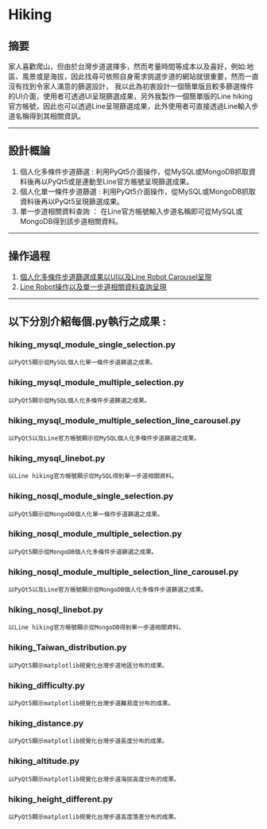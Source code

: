 # Hiking
## 摘要
家人喜歡爬山，但由於台灣步道選擇多，然而考量時間等成本以及喜好，例如:地區、風景或是海拔，因此找尋可依照自身需求挑選步道的網站就很重要，然而一直沒有找到令家人滿意的篩選設計，
我以此為初衷設計一個簡單版且較多篩選條件的UI介面，使用者可透過UI呈現篩選成果，另外我製作一個簡單版的Line hiking官方帳號，因此也可以透過Line呈現篩選成果，此外使用者可直接透過Line輸入步道名稱得到其相關資訊。

------------------------------------------------------------------------------------------------
## 設計概論
1. 個人化多條件步道篩選 : 利用PyQt5介面操作，從MySQL或MongoDB抓取資料後再以PyQt5或是連動至Line官方帳號呈現篩選成果。
2. 個人化單一條件步道篩選 : 利用PyQt5介面操作，從MySQL或MongoDB抓取資料後再以PyQt5呈現篩選成果。
3. 單一步道相關資料查詢 ： 在Line官方帳號輸入步道名稱即可從MySQL或MongoDB得到該步道相關資料。
------------------------------------------------------------------------------------------------
## 操作過程
1. [個人化多條件步道篩選成果以UI以及Line Robot Carousel呈現](https://drive.google.com/file/d/1fwROjA5lBsJZixbq7EL2_7eL_L1rZ7RU/view?usp=sharing)<br/>
2. [Line Robot操作以及單一步道相關資料查詢呈現](https://drive.google.com/file/d/1MKC3TED8MGNyuqs4PUsCW-xpmhLrsjJm/view?usp=sharing)

------------------------------------------------------------------------------------------------
## 以下分別介紹每個.py執行之成果 :
### hiking_mysql_module_single_selection.py
`以PyQt5顯示從MySQL個人化單一條件步道篩選之成果。`
### hiking_mysql_module_multiple_selection.py
`以PyQt5顯示從MySQL個人化多條件步道篩選之成果。`
### hiking_mysql_module_multiple_selection_line_carousel.py
`以PyQt5以及Line官方帳號顯示從MySQL個人化多條件步道篩選之成果。`
### hiking_mysql_linebot.py
`以Line hiking官方帳號顯示從MySQL得到單一步道相關資料。`
### hiking_nosql_module_single_selection.py
`以PyQt5顯示從MongoDB個人化單一條件步道篩選之成果。`
### hiking_nosql_module_multiple_selection.py
`以PyQt5顯示從MongoDB個人化多條件步道篩選之成果。`
### hiking_nosql_module_multiple_selection_line_carousel.py
`以PyQt5以及Line官方帳號顯示從MongoDB個人化多條件步道篩選之成果。`
### hiking_nosql_linebot.py
`以Line hiking官方帳號顯示從MongoDB得到單一步道相關資料。`
### hiking_Taiwan_distribution.py
`以PyQt5顯示matplotlib視覺化台灣步道地區分布的成果。`
### hiking_difficulty.py
`以PyQt5顯示matplotlib視覺化台灣步道難易度分布的成果。`
### hiking_distance.py
`以PyQt5顯示matplotlib視覺化台灣步道長度分布的成果。`
### hiking_altitude.py
`以PyQt5顯示matplotlib視覺化台灣步道海拔高度分布的成果。`
### hiking_height_different.py
`以PyQt5顯示matplotlib視覺化台灣步道高度落差分布的成果。`


